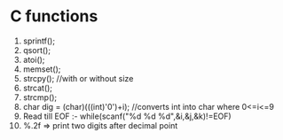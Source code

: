 # C functions
1. sprintf();
2. qsort();
3. atoi();
4. memset();
5. strcpy(); //with or without size
6. strcat();
7. strcmp();
8. char dig = (char)(((int)'0')+i); //converts int into char where 0<=i<=9
8. Read till EOF :- while(scanf("%d %d %d",&i,&j,&k)!=EOF)
9. %.2f => print two digits after decimal point

